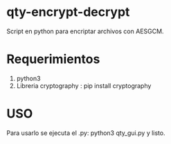 # qty-encrypt-decrypt
Script en python para encriptar archivos con AESGCM.

# Requerimientos
1. python3
2. Libreria cryptography : pip install cryptography

# USO
Para usarlo se ejecuta el .py: python3 qty_gui.py y listo.
